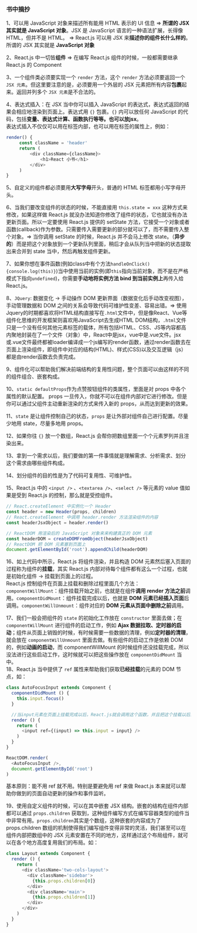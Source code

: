 ### 书中摘抄

1、可以用 JavaScript 对象来描述所有能用 HTML 表示的 UI 信息 => **所谓的 JSX 其实就是 JavaScript 对象**。JSX 是 JavaScript 语言的一种语法扩展，长得像 HTML，但并不是 HTML。
=> React.js 可以用 JSX 来**描述你的组件长什么样的**。所谓的 JSX 其实就是 **JavaScript 对象**

2、React.js 中一切皆**组件** => 在编写 React.js 组件的时候，一般都需要继承 React.js 的 Component

3、一个组件类必须要实现一个 `render` 方法，这个 `render` 方法必须要返回一个 `JSX 元素`。但这里要注意的是，必须要用一个外层的 JSX 元素把所有内容**包裹**起来。返回并列多个 `JSX 元素`是不合法的。

4、表达式插入：在 JSX 当中你可以插入 JavaScript 的表达式，表达式返回的结果会相应地渲染到页面上。表达式用 `{}` 包裹。`{}` 内可以放任何 JavaScript 的代码，包括**变量、表达式计算、函数执行等等。也可以放jsx**。  
   表达式插入不仅仅可以用在标签内部，也可以用在标签的属性上，例如：
   ```JavaScript
   render() {
        const className = 'header'
        return (
            <div className={className}>
                <h1>React 小书</h1>
            </div>
        )
   }
   ```

5、自定义的组件都必须要用**大写字母**开头，普通的 HTML 标签都用小写字母开头。

6、当我们要改变组件的状态的时候，不能直接用 `this.state = xxx` 这种方式来修改，如果这样做 React.js 就没办法知道你修改了组件的状态，它也就没有办法更新页面。所以一定要使用 React.js 提供的 setState 方法，它接受一个对象或者函数(callback)作为参数。只需要传入需要更新的部分就可以了，而不需要传入整个对象。=> 当你调用 setState 的时候，React.js 并不会马上修改 state。（**异步的**）而是把这个对象放到一个更新队列里面，稍后才会从队列当中把新的状态提取出来合并到 state 当中，然后再触发组件更新。

7、如果你想在事件函数(例如class中有个方法`handleOnClick(){console.log(this)}`)当中使用当前的实例(即`this`指向当前对象，而不是在严格模式下指向`undefined`)，你需要**手动地将实例方法 bind 到当前实例上**再传入给 React.js。

8、`JQuery`: 数据变化 -> 手动操作 DOM 更新界面（数据变化后手动改变视图），手动管理数据和 DOM 之间的关系会导致代码可维护性变差、容易出错。=> 使用Jquery的时期都喜欢将HTML结构直接写在`.html`文件中，但是像React、Vue等组件化思维的开发框架则喜欢用JavaScript去生成HTML DOM结构，`.html`文件只是一个没有任何其他元素标签的载体，所有包括HTML、CSS、JS等内容都高内聚地封装在了一个文件（对象）中，React中是jsx，vue中是.vue文件。jsx或.vue文件最终都被loader编译成一个js编写的render函数，通过render函数去在页面上渲染组件，即组件中对应的结构(HTML)、样式(CSS)以及交互逻辑（js）都是由render函数去负责完成。

9、组件化可以帮助我们解决前端结构的复用性问题，整个页面可以由这样的不同的组件组合、嵌套构成。

10、`static defaultProps`作为点赞按钮组件的类属性，里面是对 props 中各个属性的默认配置。
props 一旦传入，你就不可以在组件内部对它进行修改。但是你可以通过父组件主动重新渲染的方式来传入新的 props，从而达到更新的效果。

11、`state` 是让组件控制自己的状态，`props` 是让外部对组件自己进行配置。尽量少地用 state，尽量多地用 props。

12、如果你往 `{}` 放一个数组，React.js 会帮你把数组里面一个个元素罗列并且渲染出来。

13、拿到一个需求以后，我们要做的第一件事情就是理解需求、分析需求、划分这个需求由哪些组件构成。

14、划分组件的目的性是为了代码可复用性、可维护性。

15、React.js 中的 `<input />` 、`<textarea />`、`<select />` 等元素的 value 值如果是受到 React.js 的控制，那么就是受控组件。


```JavaScript
// React.createElement 中实例化一个 Header
const header = new Header(props, children)
// React.createElement 中调用 header.render 方法渲染组件的内容
const headerJsxObject = header.render()

// ReactDOM 用渲染后的 JavaScript 对象来来构建真正的 DOM 元素
const headerDOM = createDOMFromObject(headerJsxObject)
// ReactDOM 把 DOM 元素塞到页面上
document.getElementById('root').appendChild(headerDOM)
```
16、如上代码中所示，React.js 将组件渲染，并且构造 DOM 元素然后塞入页面的过程称为组件的**挂载**，其实 React.js 内部对待每个组件都有这么一个过程，也就是初始化组件 -> 挂载到页面上的过程。   
React.js 控制组件在页面上挂载和删除过程里面几个方法：`componentWillMount`：组件挂载开始之前，也就是在组件**调用 render 方法之前**调用。`componentDidMount`：组件挂载完成以后，也就是 **DOM 元素已经插入页面**后调用。`componentWillUnmount`：组件对应的 **DOM 元素从页面中删除之前**调用。  

17、我们一般会把组件的 `state` 的初始化工作放在 `constructor` 里面去做；在 `componentWillMount` 进行组件的启动工作，例如 **Ajax 数据拉取、定时器的启动**；组件从页面上销毁的时候，有时候需要一些数据的清理，例如**定时器的清理**，就会放在 `componentWillUnmount` 里面去做。有些组件的启动工作是依赖 DOM 的，例如**动画的启动**，而 componentWillMount 的时候组件还没挂载完成，所以没法进行这些启动工作，这时候就可以把这些操作放在 `componentDidMount` 当中。  
18、React.js 当中提供了 `ref` 属性来帮助我们获取**已经挂载**的元素的 DOM 节点，如：    
```JavaScript
class AutoFocusInput extends Component {
  componentDidMount () {
    this.input.focus()
  }

  //当input元素在页面上挂载完成以后，React.js就会调用这个函数，并且把这个挂载以后的DOM节点作为参数传给这个函数，函数体内就能引用到该DOM对象了
  render () {
    return (
      <input ref={(input) => this.input = input} />
    )
  }
}

ReactDOM.render(
  <AutoFocusInput />,
  document.getElementById('root')
)
```
基本原则：能不用 ref 就不用。特别是要避免用 ref 来做 React.js 本来就可以帮助你做到的页面自动更新的操作和事件监听。  

19、使用自定义组件的时候，可以在其中嵌套 JSX 结构。嵌套的结构在组件内部都可以通过 `props.children` 获取到，这种组件编写方式在编写容器类型的组件当中非常有用。`props.children`其实是个数组，这种嵌套的内容成为了 props.children 数组的机制使得我们编写组件变得非常的灵活，我们甚至可以在组件内部把数组中的 JSX 元素安置在不同的地方，这样通过这个布局组件，就可以在各个地方高度复用我们的布局。如：
```JavaScript
class Layout extends Component {
  render () {
    return (
      <div className='two-cols-layout'>
        <div className='sidebar'>
          {this.props.children[0]}
        </div>
        <div className='main'>
          {this.props.children[1]}
        </div>
      </div>
    )
  }
}
```
